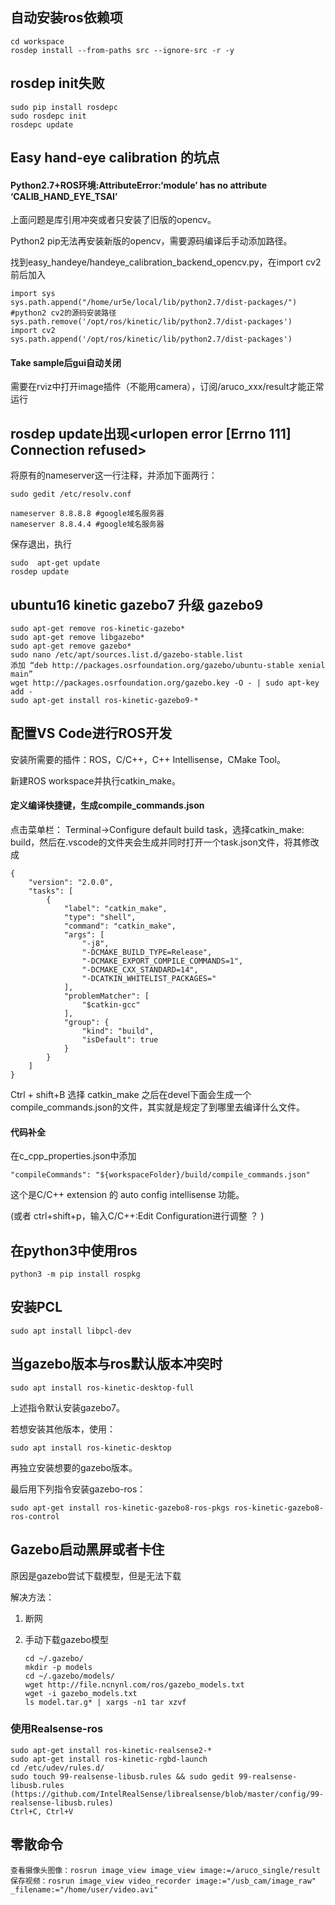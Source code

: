 ## 自动安装ros依赖项

```
cd workspace
rosdep install --from-paths src --ignore-src -r -y
```



## rosdep init失败

```
sudo pip install rosdepc
sudo rosdepc init
rosdepc update
```



## Easy hand-eye calibration 的坑点

#### Python2.7+ROS环境:AttributeError:‘module’ has no attribute ‘CALIB_HAND_EYE_TSAI’

上面问题是库引用冲突或者只安装了旧版的opencv。

Python2 pip无法再安装新版的opencv，需要源码编译后手动添加路径。

找到easy_handeye/handeye_calibration_backend_opencv.py，在import cv2前后加入

```
import sys
sys.path.append("/home/ur5e/local/lib/python2.7/dist-packages/") #python2 cv2的源码安装路径
sys.path.remove('/opt/ros/kinetic/lib/python2.7/dist-packages')
import cv2
sys.path.append('/opt/ros/kinetic/lib/python2.7/dist-packages')
```

#### Take sample后gui自动关闭

需要在rviz中打开image插件（不能用camera），订阅/aruco_xxx/result才能正常运行



## rosdep update出现<urlopen error [Errno 111] Connection refused>

将原有的nameserver这一行注释，并添加下面两行：

```
sudo gedit /etc/resolv.conf

nameserver 8.8.8.8 #google域名服务器
nameserver 8.8.4.4 #google域名服务器
```

保存退出，执行

```
sudo  apt-get update
rosdep update
```





## ubuntu16 kinetic gazebo7 升级 gazebo9

```
sudo apt-get remove ros-kinetic-gazebo*
sudo apt-get remove libgazebo*
sudo apt-get remove gazebo*
sudo nano /etc/apt/sources.list.d/gazebo-stable.list
添加 “deb http://packages.osrfoundation.org/gazebo/ubuntu-stable xenial main”
wget http://packages.osrfoundation.org/gazebo.key -O - | sudo apt-key add -
sudo apt-get install ros-kinetic-gazebo9-*
```





## 配置VS Code进行ROS开发

安装所需要的插件：ROS，C/C++，C++ Intellisense，CMake Tool。

新建ROS workspace并执行catkin_make。

#### 定义编译快捷键，生成compile_commands.json

点击菜单栏： Terminal->Configure default build task，选择catkin_make: build，然后在.vscode的文件夹会生成并同时打开一个task.json文件，将其修改成

```
{
	"version": "2.0.0",
	"tasks": [
		{
			"label": "catkin_make",
			"type": "shell",
			"command": "catkin_make",
			"args": [
				"-j8",
				"-DCMAKE_BUILD_TYPE=Release",
				"-DCMAKE_EXPORT_COMPILE_COMMANDS=1",
				"-DCMAKE_CXX_STANDARD=14",
				"-DCATKIN_WHITELIST_PACKAGES="
			],
			"problemMatcher": [
				"$catkin-gcc"
			],
			"group": {
				"kind": "build",
				"isDefault": true
			}
		}
	]
}
```

Ctrl + shift+B 选择 catkin_make 之后在devel下面会生成一个compile_commands.json的文件，其实就是规定了到哪里去编译什么文件。

#### 代码补全

在c_cpp_properties.json中添加

```
"compileCommands": "${workspaceFolder}/build/compile_commands.json"
```

这个是C/C++ extension 的 auto config intellisense 功能。

(或者 ctrl+shift+p，输入C/C++:Edit Configuration进行调整 ？ )





## 在python3中使用ros

```
python3 -m pip install rospkg
```



## 安装PCL

```
sudo apt install libpcl-dev
```



## 当gazebo版本与ros默认版本冲突时

```
sudo apt install ros-kinetic-desktop-full
```

上述指令默认安装gazebo7。

若想安装其他版本，使用：

```
sudo apt install ros-kinetic-desktop
```

再独立安装想要的gazebo版本。

最后用下列指令安装gazebo-ros：

```
sudo apt-get install ros-kinetic-gazebo8-ros-pkgs ros-kinetic-gazebo8-ros-control
```



## Gazebo启动黑屏或者卡住

原因是gazebo尝试下载模型，但是无法下载

解决方法：

1. 断网

2. 手动下载gazebo模型

   ```
   cd ~/.gazebo/
   mkdir -p models
   cd ~/.gazebo/models/
   wget http://file.ncnynl.com/ros/gazebo_models.txt
   wget -i gazebo_models.txt
   ls model.tar.g* | xargs -n1 tar xzvf
   ```



### 使用Realsense-ros

```
sudo apt-get install ros-kinetic-realsense2-*
sudo apt-get install ros-kinetic-rgbd-launch
cd /etc/udev/rules.d/
sudo touch 99-realsense-libusb.rules && sudo gedit 99-realsense-libusb.rules
(https://github.com/IntelRealSense/librealsense/blob/master/config/99-realsense-libusb.rules)
Ctrl+C, Ctrl+V
```






## 零散命令

```
查看摄像头图像：rosrun image_view image_view image:=/aruco_single/result
保存视频：rosrun image_view video_recorder image:="/usb_cam/image_raw" _filename:="/home/user/video.avi"
```







